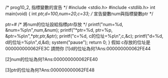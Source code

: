 /* prog10_2, 指標變數的宣告 */
#include <stdio.h> 
#include <stdlib.h>
int main(void)
{
   int *ptr,d=100,num=20,c=33;	/* 宣告變數num與指標變數ptr */

   ptr=&num;			/* 將num的位址設給指標ptr存放 */
   printf("num=%d, &num=%p\n",num,&num); 
   printf("*ptr=%d, ptr=%p, &ptr=%p\n",*ptr,ptr,&ptr); 
   printf("c=%d, c的位址=%p\n",c,&c); 
   printf("d=%d, d的位址=%p\n",d,&d); 
   system("pause");
   return 0;
}
假如 c存放的位址是000000000062FE3C
請問你 
[1]d的位址為何?Ans:000000000062FE44

[2]num的位址為何?Ans:000000000062FE40

[3]ptr的位址為何?Ans:000000000062FE48

